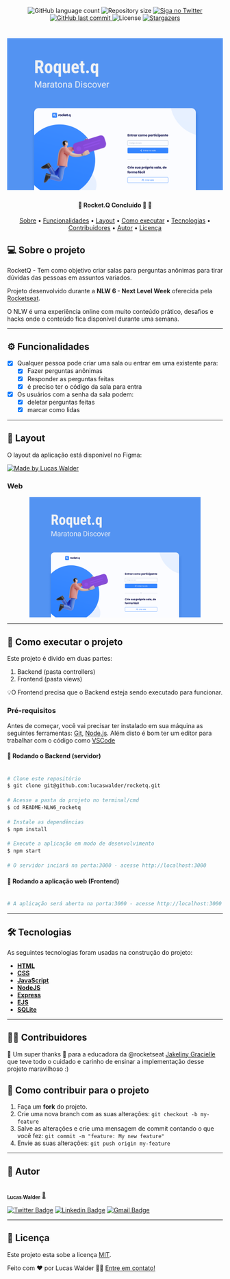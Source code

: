 
<p align="center">
  <img alt="GitHub language count" src="https://img.shields.io/github/languages/count/lucaswalder/rocketq?color=%2304D361">

  <img alt="Repository size" src="https://img.shields.io/github/repo-size/lucaswalder/rocketq">

  <a href="https://www.twitter.com/lucaswalder_dev/">
    <img alt="Siga no Twitter" src="https://img.shields.io/twitter/url?url=https%3A%2F%2Fgithub.com%2Ftgmarinho%2FREADME-ecoleta">
  </a>
  
  <a href="https://github.com/lucaswalder/rocketq/commits/master">
    <img alt="GitHub last commit" src="https://img.shields.io/github/last-commit/tgmarinho/README-ecoleta">
  </a>
    
   <img alt="License" src="https://img.shields.io/badge/license-MIT-brightgreen">
   <a href="https://github.com/lucaswalder/rocketq/stargazers">
    <img alt="Stargazers" src="https://img.shields.io/github/stars/tgmarinho/README-ecoleta?style=social">
  </a>

  
 
</p>
<h1 align="center">
    <img alt="NextLevelWeek" title="#NextLevelWeek" src="./public/img/github/projeto-banner.png" />
</h1>

<h4 align="center"> 
	🚧  Rocket.Q Concluído 🚀 🚧
</h4>

<p align="center">
 <a href="#-sobre-o-projeto">Sobre</a> •
 <a href="#-funcionalidades">Funcionalidades</a> •
 <a href="#-layout">Layout</a> • 
 <a href="#-como-executar-o-projeto">Como executar</a> • 
 <a href="#-tecnologias">Tecnologias</a> • 
 <a href="#-contribuidores">Contribuidores</a> • 
 <a href="#-autor">Autor</a> • 
 <a href="#user-content--licença">Licença</a>
</p>


## 💻 Sobre o projeto

RocketQ - Tem como objetivo criar salas para perguntas anônimas para tirar dúvidas das pessoas em assuntos variados. 


Projeto desenvolvido durante a **NLW 6 - Next Level Week** oferecida pela [Rocketseat](https://rocketseat.com.br).

O NLW é uma experiência online com muito conteúdo prático, desafios e hacks onde o conteúdo fica disponível durante uma semana.

---

## ⚙️ Funcionalidades

- [x] Qualquer pessoa pode criar uma sala ou entrar em uma existente para:
  - [x] Fazer perguntas anônimas
  - [x] Responder as perguntas feitas
  - [x] é preciso ter o código da sala para entra
- [x] Os usuários com a senha da sala podem:
  - [x] deletar perguntas feitas
  - [x] marcar como lidas

---

## 🎨 Layout

O layout da aplicação está disponível no Figma:

<a href="https://www.figma.com/file/vp3iFfd1ohCbHyDX9jCiQi/Roquet.q">
  <img alt="Made by Lucas Walder" src="https://img.shields.io/badge/Acessar%20Layout%20-Figma-%2304D361">
</a>

### Web

<p align="center" style="display: flex; align-items: flex-start; justify-content: center;">
  <img alt="NextLevelWeek" title="#NextLevelWeek - RoketQ" src="./public/img/github/projeto-banner.png" width="400px">

---

## 🚀 Como executar o projeto

Este projeto é divido em duas partes:
1. Backend (pasta controllers)
2. Frontend (pasta views)

💡O Frontend precisa que o Backend esteja sendo executado para funcionar.

### Pré-requisitos

Antes de começar, você vai precisar ter instalado em sua máquina as seguintes ferramentas:
[Git](https://git-scm.com), [Node.js](https://nodejs.org/en/). 
Além disto é bom ter um editor para trabalhar com o código como [VSCode](https://code.visualstudio.com/)

#### 🎲 Rodando o Backend (servidor)

```bash

# Clone este repositório
$ git clone git@github.com:lucaswalder/rocketq.git

# Acesse a pasta do projeto no terminal/cmd
$ cd README-NLW6_rocketq

# Instale as dependências
$ npm install

# Execute a aplicação em modo de desenvolvimento
$ npm start

# O servidor inciará na porta:3000 - acesse http://localhost:3000 

```

#### 🧭 Rodando a aplicação web (Frontend)

```bash

# A aplicação será aberta na porta:3000 - acesse http://localhost:3000

```

---

## 🛠 Tecnologias

As seguintes tecnologias  foram usadas na construção do projeto:
 

-   **[HTML](https://developer.mozilla.org/pt-BR/docs/Web/HTML)**
-   **[CSS](https://developer.mozilla.org/pt-BR/docs/Web/CS)**
-   **[JavaScript](https://developer.mozilla.org/pt-BR/docs/Web/JavaScript)**
-   **[NodeJS](https://nodejs.org/en/)**
-   **[Express](https://expressjs.com/)**
-   **[EJS](https://ejs.co/)**
-   **[SQLite](https://github.com/mapbox/node-sqlite3)**


---

## 👨‍💻 Contribuidores

💜 Um super thanks 👏 para a educadora da @rocketseat [Jakeliny Gracielle](https://github.com/jakeliny) que teve todo o cuidado e carinho de ensinar a implementação desse projeto maravilhoso :)

## 💪 Como contribuir para o projeto

1. Faça um **fork** do projeto.
2. Crie uma nova branch com as suas alterações: `git checkout -b my-feature`
3. Salve as alterações e crie uma mensagem de commit contando o que você fez: `git commit -m "feature: My new feature"`
4. Envie as suas alterações: `git push origin my-feature`

---

## 🦸 Autor

<a href="https://lucaswalder.dev">
 <img style="border-radius: 50%;" src="https://avatars.githubusercontent.com/u/66087433?v=4" width="100px;" alt=""/>
 <br />
 <sub><b>Lucas Walder</b></sub></a> <a href="https://lucaswalder.dev/" title="Lucas Walder's Site">🚀</a>
 <br />

[![Twitter Badge](https://img.shields.io/badge/-@lucaswalder_dev-1ca0f1?style=flat-square&labelColor=1ca0f1&logo=twitter&logoColor=white&link=https://twitter.com/lucaswalder_dev)](https://twitter.com/lucaswalder_dev) [![Linkedin Badge](https://img.shields.io/badge/-Lucas%20Walder-blue?style=flat-square&logo=Linkedin&logoColor=white&link=https://www.linkedin.com/in/lucaswalder-dev/)](https://www.linkedin.com/in/lucaswalder-dev/) 
[![Gmail Badge](https://img.shields.io/badge/-contato@lucaswalder.dev-c14438?style=flat-square&logo=Gmail&logoColor=white&link=mailto:contato@lucaswalder.dev)](mailto:contato@lucaswalder.dev)

---

## 📝 Licença

Este projeto esta sobe a licença [MIT](./LICENSE).

Feito com ❤️ por Lucas Walder 👋🏽 [Entre em contato!](https://www.linkedin.com/in/lucaswalder-dev/)

